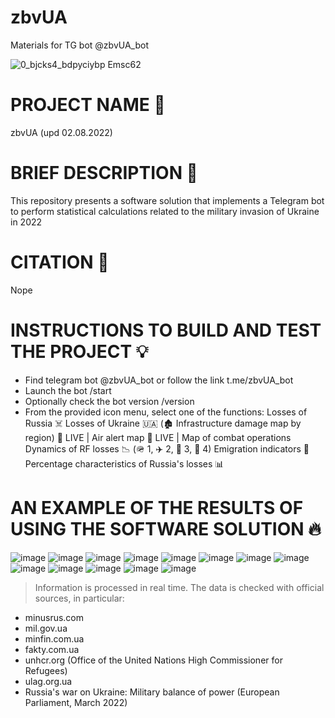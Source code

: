# zbvUA
Materials for TG bot @zbvUA_bot

![0_bjcks4_bdpyciybp Emsc62](https://user-images.githubusercontent.com/55029455/154784480-f7aed697-4f21-49f2-a63c-7d07c902c53c.png)

# PROJECT NAME 👋
zbvUA (upd 02.08.2022)

# BRIEF DESCRIPTION 📄
This repository presents a software solution that implements a Telegram bot to perform statistical calculations related to the military invasion of Ukraine in 2022

# CITATION 🔌
Nope

# INSTRUCTIONS TO BUILD AND TEST THE PROJECT 💡
- Find telegram bot @zbvUA_bot or follow the link t.me/zbvUA_bot
- Launch the bot /start
- Optionally check the bot version /version
- From the provided icon menu, select one of the functions:
Losses of Russia ☠️
Losses of Ukraine 🇺🇦 (🏚 Infrastructure damage map by region)
🎥 LIVE | Air alert map
🎥 LIVE | Map of combat operations
Dynamics of RF losses 📉 (🪖 1, ✈️ 2, 🚛 3, 🚢 4)
Emigration indicators 🚞
Percentage characteristics of Russia's losses 📊

# AN EXAMPLE OF THE RESULTS OF USING THE SOFTWARE SOLUTION 🔥
![image](https://user-images.githubusercontent.com/55029455/185574418-77e553a2-1432-4a7c-b803-47d80c54feb6.png)
![image](https://user-images.githubusercontent.com/55029455/185574543-5b3ff433-07b6-4ada-81b0-3afad61ce600.png)
![image](https://user-images.githubusercontent.com/55029455/185574570-62acbe41-937c-4d6e-b431-3e53fed331ff.png)
![image](https://user-images.githubusercontent.com/55029455/185574596-f6b36fed-6cd1-48cd-a1fe-cc82e5f8f1d8.png)
![image](https://user-images.githubusercontent.com/55029455/185574630-d0ae916a-a53d-4eff-b2f1-5781d8498145.png)
![image](https://user-images.githubusercontent.com/55029455/185574664-bf44425d-16a5-40c9-bdf9-9a411dfd3eb8.png)
![image](https://user-images.githubusercontent.com/55029455/185574697-df7b9e38-5f29-45f3-8708-44496ff7d2bb.png)
![image](https://user-images.githubusercontent.com/55029455/185574719-b69bef0c-f2c2-47bb-8238-46a32bedfd22.png)
![image](https://user-images.githubusercontent.com/55029455/185574738-d00d1dd1-60bb-459f-a3ec-5f4e5a656204.png)
![image](https://user-images.githubusercontent.com/55029455/185574756-09609bbe-6887-4603-92fc-21b23a750c87.png)
![image](https://user-images.githubusercontent.com/55029455/185574773-133077ff-ac85-45c1-9706-367963cf526f.png)
![image](https://user-images.githubusercontent.com/55029455/185574798-1521392d-d0f9-4b85-89b4-b4f8d5c56829.png)
![image](https://user-images.githubusercontent.com/55029455/185574819-f2babed9-4104-4db2-b3a9-95869fb113fe.png)



> Information is processed in real time. The data is checked with official sources, in particular:
- minusrus.com
- mil.gov.ua
- minfin.com.ua
- fakty.com.ua
- unhcr.org (Office of the United Nations High Commissioner for Refugees)
- ulag.org.ua
- Russia's war on Ukraine: Military balance of power (European Parliament, March 2022)
